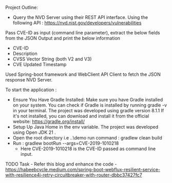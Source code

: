 Project Outline:
- Query the NVD Server using their REST API interface.
  Using the following API :
  https://nvd.nist.gov/developers/vulnerabilities

Pass CVE-ID as input (command line parameter), extract the below fields from the JSON Output  and print the below information
- CVE-ID
- Description
- CVSS Vector String (both V2 and V3)
- CVE Updated Timestamp

Used Spring-boot framework and WebClient API Client to fetch the JSON response NVD Server.

To start the application :
- Ensure You Have Gradle Installed: Make sure you have Gradle installed on your system.
  You can check if Gradle is installed by running gradle -v in your terminal.
  The project was developed using gradle version 8.1.1
  If it's not installed, you can download and install it from the official website: https://gradle.org/install/
- Setup Up Java Home in the env variable. The project was developed using Open JDK 21 .
- Open the root directory i.e ..\demo run command : gradlew clean build
- Run : gradlew bootRun --args=CVE-2019-1010218
    - Here CVE-2019-1010218 is the CVE-ID passed as command line input.

TODO Task - Refer this blog and enhance the code - https://habeebcycle.medium.com/spring-boot-webflux-resilient-service-with-resilience4j-retry-circuitbreaker-with-router-dbbc37427fc7
